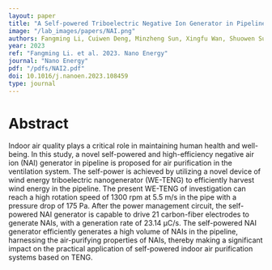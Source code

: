 ```yaml
---
layout: paper
title: "A Self-powered Triboelectric Negative Ion Generator in Pipeline"
image: "/lab_images/papers/NAI.png"
authors: Fangming Li, Cuiwen Deng, Minzheng Sun, Xingfu Wan, Shuowen Sun, Weipeng Xu, Taili Du, Yongjiu Zou, Haichao Yuan, Xinxiang Pan, Jianchun Mi, Minyi Xu
year: 2023
ref: "Fangming Li. et al. 2023. Nano Energy"
journal: "Nano Energy"
pdf: "/pdfs/NAI2.pdf"
doi: 10.1016/j.nanoen.2023.108459
type: journal
---
```


# Abstract

Indoor air quality plays a critical role in maintaining human health and well-being. In this study, a novel self-powered and high-efficiency negative air ion (NAI) generator in pipeline is proposed for air purification in the ventilation system. The self-power is achieved by utilizing a novel device of wind energy triboelectric nanogenerator (WE-TENG) to efficiently harvest wind energy in the pipeline. The present WE-TENG of investigation can reach a high rotation speed of 1300 rpm at 5.5 m/s in the pipe with a pressure drop of 175 Pa. After the power management circuit, the self-powered NAI generator is capable to drive 21 carbon-fiber electrodes to generate NAIs, with a generation rate of 23.14 μC/s. The self-powered NAI generator efficiently generates a high volume of NAIs in the pipeline, harnessing the air-purifying properties of NAIs, thereby making a significant impact on the practical application of self-powered indoor air purification systems based on TENG.

